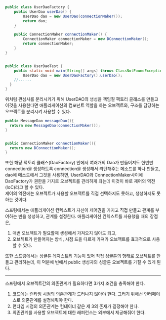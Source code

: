 
```java
public class UserDaoFactory {
	public UserDao userDao() {
		UserDao dao = new UserDao(connectionMaker());
		return dao;
	}

	public ConnectionMaker connectionMaker() {
		ConnectionMaker connectionMaker = new DConnectionMaker();
		return connectionMaker;
	}
}


public class UserDaoTest {
	public static void main(String[] args) throws ClassNotFoundException, SQLException {
		UserDao dao = new UserDaoFactory().userDao();
    //......
  }
}

```
위처럼 관심사를 분리시키기 위해 UserDAO의 생성을 책임질 팩토리 클래스를 만들고 이것을 사용한다면 
애플리케이션의 컴포넌트 역할을 하는 오브젝트와, 구조를 담당하는 오브젝트를 분리시켜 사용할 수 있다.

```java
public MessageDao messageDao(){
  return new MessageDao(connectionMaker()); 
}


public ConnectionMaker connectionMaker(){
  return new DConnectionMaker();
}
```
또한 해당 팩토리 클래스(DaoFactory) 안에서 여러개의 Dao가 만들어져도 한번만 connection을 생성하도록 connection을 생성해서 리턴해주는 메소드를 하나 만들고, dao에 메소드에서 그것을 사용하면,
UserDAO와 ConnectionMaker사이에 DaoFactory가 권한을 가지로 오브젝트를 관리하게 되는데 이것이 바로 제어의 역전(IoC)라고 할 수 있다.</br>
제어의 역전에는 오브젝트가 사용할 오브젝트를 직접 선택하지도 못하고, 생성하지도 못하는 것이다.



스프링에서는 애플리케이션 컨텍스트가 자신이 제어권을 가지고 직접 만들고 관계를 부여하는 빈을 생성하고, 관계를 설정한다.
애플리케이션 컨텍스트를 사용했을 때의 장점은, </br>
 1. 매번 오브젝트가 필요할때 생성해서 가져오지 않아도 되고, 
 2. 오브젝트가 만들어지는 방식, 시점 드을 다르게 가져가 오브젝트를 효과적으로 사용할 수 있다.

또한 스프링에서는 싱글톤 레지스트리 기능이 있어 직접 싱글톤의 형태로 오브젝트를 만들고 관리하는데, 이 덕분에 빈에서 public 생성자의 싱글톤 오브젝트를 가질 수 있게 된다.

---
스프링에서 오브젝트간의 의존관계가 필요하다면 3가지 조건을 충족해야 한다.
1. 코드에는 런타임 시점의 의존관계가 드러나지 않아야 한다. 그러기 위해선 인터페이스로 의존관계를 설정해줘야 한다.
2. 런타임 시점의 의존관계는 컨테이너 같은 제 3의 존재가 결정해야 한다.
3. 의존관계를 사용할 오브젝트에 대한 래퍼런스는 외부에서 제공해줘야 한다.





